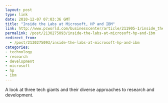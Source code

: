 ```yaml
---
layout: post
type: link
date: 2010-12-07 07:03:36 GMT
title: "Inside the Labs at Microsoft, HP and IBM"
link: http://www.pcworld.com/businesscenter/article/211905-1/inside_the_labs_at_microsoft_hp_and_ibm.html
permalink: /post/2130275093/inside-the-labs-at-microsoft-hp-and-ibm
redirect_from: 
  - /post/2130275093/inside-the-labs-at-microsoft-hp-and-ibm
categories:
- technology
- research
- development
- microsoft
- hp
- ibm
---
```

A look at three tech giants and their diverse approaches to research and development.